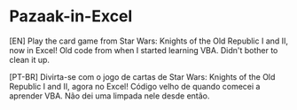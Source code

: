 # Pazaak-in-Excel
[EN]
Play the card game from Star Wars: Knights of the Old Republic I and II, now in Excel!
Old code from when I started learning VBA. Didn't bother to clean it up.  

[PT-BR]
Divirta-se com o jogo de cartas de Star Wars: Knights of the Old Republic I and II, agora no Excel!
Código velho de quando comecei a aprender VBA. Não dei uma limpada nele desde então.
